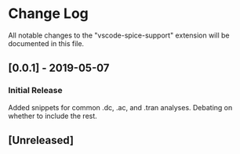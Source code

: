 # Change Log

All notable changes to the "vscode-spice-support" extension will be documented in this file.

## [0.0.1] - 2019-05-07
### Initial Release
Added snippets for common .dc, .ac, and .tran analyses. Debating on whether to include the rest.

## [Unreleased]
